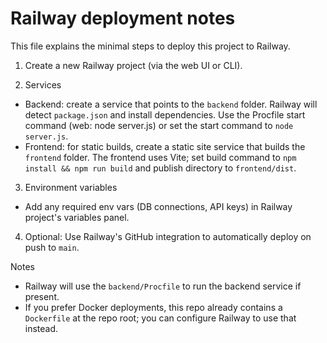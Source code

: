 # Railway deployment notes

This file explains the minimal steps to deploy this project to Railway.

1. Create a new Railway project (via the web UI or CLI).

2. Services

- Backend: create a service that points to the `backend` folder. Railway will detect `package.json` and install dependencies. Use the Procfile start command (web: node server.js) or set the start command to `node server.js`.
- Frontend: for static builds, create a static site service that builds the `frontend` folder. The frontend uses Vite; set build command to `npm install && npm run build` and publish directory to `frontend/dist`.

3. Environment variables

- Add any required env vars (DB connections, API keys) in Railway project's variables panel.

4. Optional: Use Railway's GitHub integration to automatically deploy on push to `main`.

Notes

- Railway will use the `backend/Procfile` to run the backend service if present.
- If you prefer Docker deployments, this repo already contains a `Dockerfile` at the repo root; you can configure Railway to use that instead.

